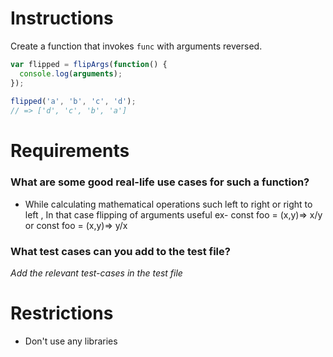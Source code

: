 # Instructions

Create a function that invokes `func` with arguments reversed.

```js
var flipped = flipArgs(function() {
  console.log(arguments);
});
 
flipped('a', 'b', 'c', 'd');
// => ['d', 'c', 'b', 'a']
```

# Requirements

### **What are some good real-life use cases for such a function?**

- While calculating mathematical operations such left to right or right to left , In that case flipping of arguments useful
  ex- const foo = (x,y)=> x/y or const foo = (x,y)=> y/x

### **What test cases can you add to the test file?**

*Add the relevant test-cases in the test file*


# Restrictions
- Don't use any libraries